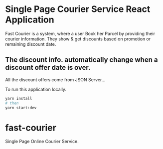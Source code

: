 # Single Page Courier Service React Application
Fast Courier is a system, where a user Book her Parcel by providing their courier information.
They show & get discounts based on promotion or remaining discount date.
## The discount info. automatically change when a discount offer date is over. 
All the discount offers come from JSON Server...

To run this application locally.
```bash
yarn install
# then
yarn start:dev
```

# fast-courier
Single Page Online Courier Service.
